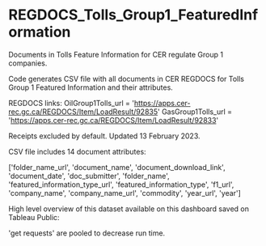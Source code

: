 # REGDOCS_Tolls_Group1_FeaturedInformation
Documents in Tolls Feature Information for CER regulate Group 1 companies.

Code generates CSV file with all documents in CER REGDOCS for Tolls Group 1 Featured Information and their attributes.

REGDOCS links: 
OilGroup1Tolls_url = 'https://apps.cer-rec.gc.ca/REGDOCS/Item/LoadResult/92835'
GasGroup1Tolls_url = 'https://apps.cer-rec.gc.ca/REGDOCS/Item/LoadResult/92833'

Receipts excluded by default. Updated 13 February 2023.

CSV file includes 14 document attributes:

['folder_name_url', 'document_name', 'document_download_link',
       'document_date', 'doc_submitter', 'folder_name',
       'featured_information_type_url', 'featured_information_type', 'f1_url',
       'company_name', 'company_name_url', 'commodity', 'year_url', 'year']
       
High level overview of this dataset available on this dashboard saved on Tableau Public:

'get requests' are pooled to decrease run time.
